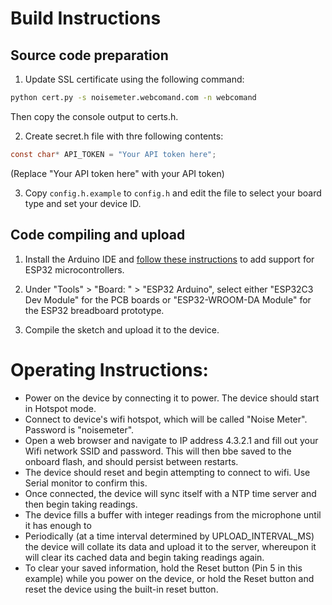# Build Instructions

## Source code preparation

1. Update SSL certificate using the following command:
```bash
python cert.py -s noisemeter.webcomand.com -n webcomand
```
Then copy the console output to certs.h.

2. Create secret.h file with thre following contents:
```c
const char* API_TOKEN = "Your API token here";
```
(Replace "Your API token here" with your API token)

3. Copy `config.h.example` to `config.h` and edit the file to select your board type and set your device ID.

## Code compiling and upload

1. Install the Arduino IDE and [follow these instructions](https://docs.espressif.com/projects/arduino-esp32/en/latest/installing.html) to add support for ESP32 microcontrollers.

2. Under "Tools" > "Board: " > "ESP32 Arduino", select either "ESP32C3 Dev Module" for the PCB boards or "ESP32-WROOM-DA Module" for the ESP32 breadboard prototype.

3. Compile the sketch and upload it to the device.

# Operating Instructions:

- Power on the device by connecting it to power. The device should start in Hotspot mode.
- Connect to device's wifi hotspot, which will be called "Noise Meter". Password is "noisemeter".
- Open a web browser and navigate to IP address 4.3.2.1 and fill out your Wifi network SSID and password. This will then bbe saved to the onboard flash, and should persist between restarts.
- The device should reset and begin attempting to connect to wifi. Use Serial monitor to confirm this.
- Once connected, the device will sync itself with a NTP time server and then begin taking readings.
- The device fills a buffer with integer readings from the microphone until it has enough to 
- Periodically (at a time interval determined by UPLOAD_INTERVAL_MS) the device will collate its data and upload it to the server, whereupon it will clear its cached data and begin taking readings again.
- To clear your saved information, hold the Reset button (Pin 5 in this example) while you power on the device, or hold the Reset button and reset the device using the built-in reset button.

